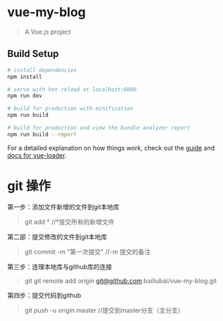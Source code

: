 # vue-my-blog

> A Vue.js project

## Build Setup

``` bash
# install dependencies
npm install

# serve with hot reload at localhost:8080
npm run dev

# build for production with minification
npm run build

# build for production and view the bundle analyzer report
npm run build --report
```

For a detailed explanation on how things work, check out the [guide](http://vuejs-templates.github.io/webpack/) and [docs for vue-loader](http://vuejs.github.io/vue-loader).

# git  操作
第一步：添加文件新增的文件到git本地库
> git add *   //*提交所有的新增文件

第二部：提交修改的文件到git本地库
> git commit -m "第一次提交" //-m 提交的备注

第三步：连理本地库与github库的连接
> git git remote add origin git@github.com:bailiubai/vue-my-blog.git    

第四步：提交代码到github
> git push -u origin master  //提交到master分支（主分支）
